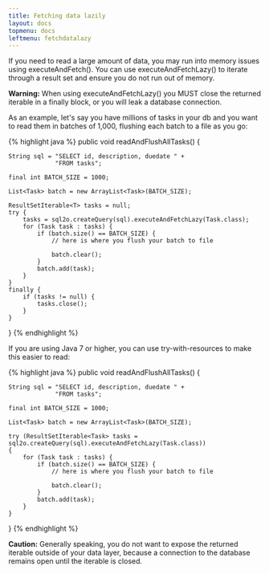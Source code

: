 ```yaml
---
title: Fetching data lazily
layout: docs
topmenu: docs
leftmenu: fetchdatalazy
---
```


If you need to read a large amount of data, you may run into memory issues using executeAndFetch(). You can use executeAndFetchLazy() to iterate through a result set and ensure you do not run out of memory. 

**Warning:** When using executeAndFetchLazy() you MUST close the returned iterable in a finally block, 
or you will leak a database connection.

As an example, let's say you have millions of tasks in your db and you want to read them in batches of 1,000,
flushing each batch to a file as you go:

{% highlight java %}
public void readAndFlushAllTasks() {

    String sql = "SELECT id, description, duedate " +
                 "FROM tasks";

    final int BATCH_SIZE = 1000;

    List<Task> batch = new ArrayList<Task>(BATCH_SIZE);

    ResultSetIterable<T> tasks = null;
    try {
        tasks = sql2o.createQuery(sql).executeAndFetchLazy(Task.class);
        for (Task task : tasks) {
            if (batch.size() == BATCH_SIZE) {
                // here is where you flush your batch to file

                batch.clear();
            }
            batch.add(task);
        }
    }
    finally {
        if (tasks != null) {
            tasks.close();
        }
    }
}
{% endhighlight %}

If you are using Java 7 or higher, you can use try-with-resources to make this easier to read: 

{% highlight java %}
public void readAndFlushAllTasks() {

    String sql = "SELECT id, description, duedate " +
                 "FROM tasks";

    final int BATCH_SIZE = 1000;

    List<Task> batch = new ArrayList<Task>(BATCH_SIZE);

    try (ResultSetIterable<Task> tasks = sql2o.createQuery(sql).executeAndFetchLazy(Task.class)) 
    {
        for (Task task : tasks) {
            if (batch.size() == BATCH_SIZE) {
                // here is where you flush your batch to file

                batch.clear();
            }
            batch.add(task);
        }
    }
}
{% endhighlight %}

**Caution:** Generally speaking, you do not want to expose the returned iterable outside of your data
layer, because a connection to the database remains open until the iterable is closed.
